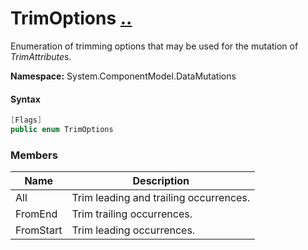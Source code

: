 # TrimOptions [..](README.md#documentation-index 'Documentation Index')

Enumeration of trimming options that may be used for the mutation of *TrimAttribute*s.

**Namespace:** System.ComponentModel.DataMutations

#### Syntax

```csharp
[Flags]
public enum TrimOptions
```


### Members

| Name | Description |
| ---- | ----------- |
| All | Trim leading and trailing occurrences. |
| FromEnd | Trim trailing occurrences. |
| FromStart | Trim leading occurrences. |
